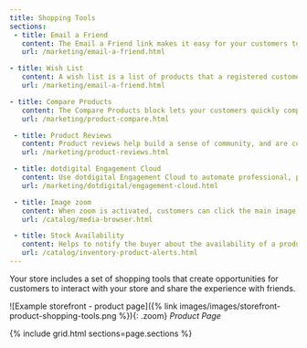 ```yaml
---
title: Shopping Tools
sections:
 - title: Email a Friend
   content: The Email a Friend link makes it easy for your customers to share links to products with their friends.
   url: /marketing/email-a-friend.html

- title: Wish List
   content: A wish list is a list of products that a registered customer can share with friends, or save to transfer to the cart at a later date
   url: /marketing/email-a-friend.html

- title: Compare Products
   content: The Compare Products block lets your customers quickly compare the features of one product with another.
   url: /marketing/product-compare.html

 - title: Product Reviews
   content: Product reviews help build a sense of community, and are considered to be more credible than any advertising money can buy.
   url: /marketing/product-reviews.html

 - title: dotdigital Engagement Cloud
   content: Use dotdigital Engagement Cloud to automate professional, personalized communications and generate reports using data from your Magento store.
   url: /marketing/dotdigital/engagement-cloud.html

 - title: Image zoom
   content: When zoom is activated, customers can click the main image and move the cursor around to magnify different parts of the image.
   url: /catalog/media-browser.html

 - title: Stock Availability
   content: Helps to notify the buyer about the availability of a product. Possibly a create the **Notify me when this product is in the stock** link for every product that is out of stock.
   url: /catalog/inventory-product-alerts.html
---
```


Your store includes a set of shopping tools that create opportunities for customers to interact with your store and share the experience with friends.

![Example storefront - product page]({% link images/images/storefront-product-shopping-tools.png %}){: .zoom}
_Product Page_

{% include grid.html sections=page.sections %}